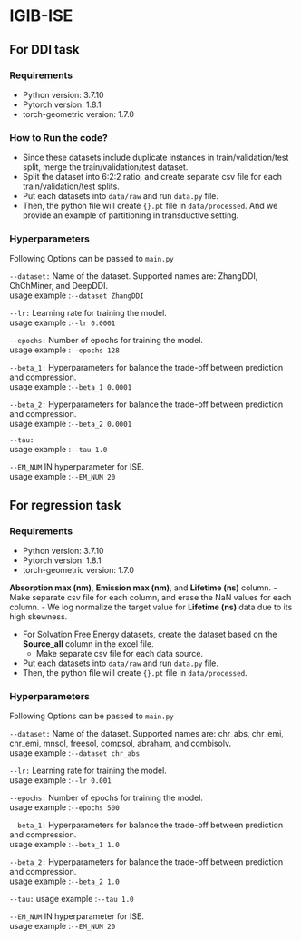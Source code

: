 # IGIB-ISE
## For DDI task
### Requirements

- Python version: 3.7.10
- Pytorch version: 1.8.1
- torch-geometric version: 1.7.0

### How to Run the code?

- Since these datasets include duplicate instances in train/validation/test split, merge the train/validation/test dataset.
- Split the dataset into 6:2:2 ratio, and create separate csv file for each train/validation/test splits.
- Put each datasets into ``data/raw`` and run ``data.py`` file.
- Then, the python file will create ``{}.pt`` file in ``data/processed``. And we provide an example of partitioning in transductive setting.

### Hyperparameters
Following Options can be passed to `main.py`

`--dataset:`
Name of the dataset. Supported names are: ZhangDDI, ChChMiner, and DeepDDI.  
usage example :`--dataset ZhangDDI`

`--lr:`
Learning rate for training the model.  
usage example :`--lr 0.0001`

`--epochs:`
Number of epochs for training the model.  
usage example :`--epochs 128`

`--beta_1:`
Hyperparameters for balance the trade-off between prediction and compression.  
usage example :`--beta_1 0.0001`

`--beta_2:`
Hyperparameters for balance the trade-off between prediction and compression.  
usage example :`--beta_2 0.0001`

`--tau:`  
usage example :`--tau 1.0`

`--EM_NUM`
IN hyperparameter for $\text{ISE}$.  
usage example :`--EM_NUM 20`

## For regression task

### Requirements

- Python version: 3.7.10
- Pytorch version: 1.8.1
- torch-geometric version: 1.7.0

**Absorption max (nm)**,  **Emission max (nm)**, and **Lifetime (ns)** column.
    - Make separate csv file for each column, and erase the NaN values for each column.
    - We log normalize the target value for **Lifetime (ns)** data due to its high skewness.
- For Solvation Free Energy datasets, create the dataset based on the **Source_all** column in the excel file.
    - Make separate csv file for each data source.
- Put each datasets into ``data/raw`` and run ``data.py`` file.
- Then, the python file will create ``{}.pt`` file in ``data/processed``.

### Hyperparameters
Following Options can be passed to `main.py`

`--dataset:`
Name of the dataset. Supported names are: chr_abs, chr_emi, chr_emi, mnsol, freesol, compsol, abraham, and combisolv.  
usage example :`--dataset chr_abs`

`--lr:`
Learning rate for training the model.  
usage example :`--lr 0.001`

`--epochs:`
Number of epochs for training the model.  
usage example :`--epochs 500`

`--beta_1:`
Hyperparameters for balance the trade-off between prediction and compression.  
usage example :`--beta_1 1.0`

`--beta_2:`
Hyperparameters for balance the trade-off between prediction and compression.  
usage example :`--beta_2 1.0`

`--tau:`
usage example :`--tau 1.0`

`--EM_NUM`
IN hyperparameter for $\text{ISE}$.  
usage example :`--EM_NUM 20`
